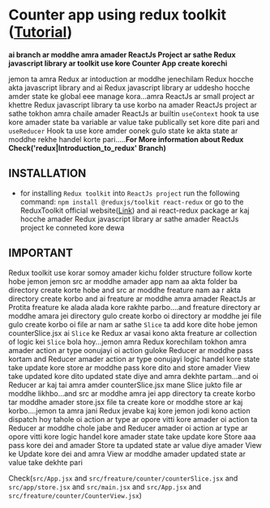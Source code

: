 # Counter app using redux toolkit ([Tutorial](https://www.youtube.com/watch?v=1aOGY0rRBQk&list=PLgH5QX0i9K3rGtitufynBKMy5gAFpa1y8&index=86))


**ai branch ar moddhe amra amader ReactJs Project ar sathe Redux javascript library ar toolkit use kore Counter App create korechi**

jemon ta amra Redux ar intoduction ar moddhe jenechilam Redux hocche akta javascript library and ai Redux javascript library ar uddesho hocche amder state ke global eee manage kora...amra ReactJs ar small project ar khettre Redux javascript library ta use korbo na amader ReactJs project ar sathe tokhon amra chaile amader ReactJs  ar builtin ```useContext``` hook ta use kore amader state ba variable ar value take publically set kore dite pari and  ```useReducer``` Hook ta use kore amder oonek gulo state ke akta state ar moddhe rekhe handel korte pari.....**For More information about Redux Check('redux|Introduction_to_redux' Branch)**


## INSTALLATION 

* for installing ```Redux toolkit``` into ```ReactJs project``` run the following command: ```npm install @reduxjs/toolkit react-redux``` or go to the ReduxToolkit official website([Link](https://redux-toolkit.js.org/tutorials/quick-start#usage-summary)) and ai react-redux package ar kaj hocche amader Redux javascript library ar sathe amader ReactJs project ke conneted kore dewa

## IMPORTANT

Redux toolkit use korar somoy amader kichu folder structure follow korte hobe jemon jemon src ar moddhe amader app nam aa akta folder ba directory create korte hobe and src ar moddhe freature nam aa r akta directory create korbo  and ai freature ar moddhe amra amader ReactJs ar Protita freature ke alada alada kore rakhte parbo....and freature directory ar moddhe amara jei directory gulo create korbo oi directory ar moddhe jei file gulo create korbo oi file ar nam ar sathe ```Slice``` ta add kore dite hobe jemon counterSlice.jsx ai  ```Slice``` ke Redux ar vasai kono akta freature ar  collection of logic kei ```Slice``` bola hoy...jemon amra  Redux korechilam tokhon amra amader action ar type oonujayi oi action guloke Reducer ar moddhe pass kortam and Reducer amader action ar type oonujayi logic handel kore state take update kore store ar moddhe pass kore dito and store amader View take updated kore dito updated state diye and amra dekhte partam...and oi Reducer ar kaj tai amra amder counterSlice.jsx mane Slice jukto file ar moddhe likhbo...and src ar moddhe amra jei app directory ta create korbo tar moddhe amader store.jsx file ta create kore or moddhe store ar kaj korbo....jemon ta amra jani Redux jevabe kaj kore jemon jodi kono action dispatch hoy tahole oi action ar type ar opore vitti kore amader oi action ta Reducer ar moddhe chole jabe and Reducer amader oi action ar type ar opore vitti kore logic handel kore amader state take update kore Store aaa pass kore dei and amader Store ta updated state ar value diye amader View ke Update kore dei and amra View ar moddhe amader updated state ar value take dekhte pari  


Check(```src/App.jsx``` and ```src/freature/counter/counterSlice.jsx``` and ```src/app/store.jsx``` and ```src/main.jsx``` and  ```src/App.jsx``` and  ```src/freature/counter/CounterView.jsx```)
